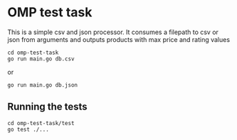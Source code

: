 # OMP test task
This is a simple csv and json processor.
It consumes a filepath to csv or json from arguments and outputs products with max price and rating values
```
cd omp-test-task
go run main.go db.csv
```
or
```
go run main.go db.json
```
## Running the tests
```
cd omp-test-task/test
go test ./...
```